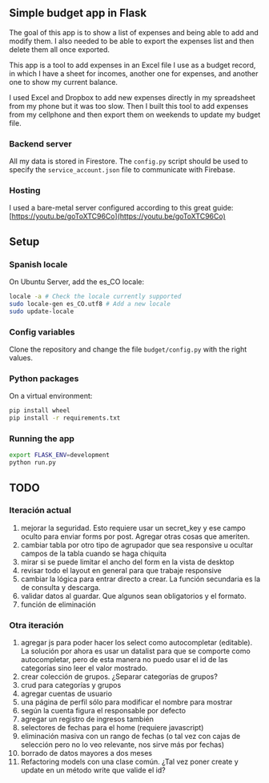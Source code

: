 ## Simple budget app in Flask

The goal of this app is to show a list of expenses and being able to add and modify them. I also needed to be able to export the expenses list and then delete them all once exported.

This app is a tool to add expenses in an Excel file I use as a budget record, in which I have a sheet for incomes, another one for expenses, and another one to show my current balance.

I used Excel and Dropbox to add new expenses directly in my spreadsheet from my phone but it was too slow. Then I built this tool to add expenses from my cellphone and then export them on weekends to update my budget file.

### Backend server

All my data is stored in Firestore. The `config.py` script should be used to specify the `service_account.json` file to communicate with Firebase.

### Hosting

I used a bare-metal server configured according to this great guide: [https://youtu.be/goToXTC96Co](https://youtu.be/goToXTC96Co)

## Setup

### Spanish locale

On Ubuntu Server, add the es_CO locale:

```bash
locale -a # Check the locale currently supported
sudo locale-gen es_CO.utf8 # Add a new locale
sudo update-locale
```

### Config variables

Clone the repository and change the file `budget/config.py` with the right values.

### Python packages

On a virtual environment:

```bash
pip install wheel
pip install -r requirements.txt
```

### Running the app

```bash
export FLASK_ENV=development
python run.py
```

## TODO

### Iteración actual

1. mejorar la seguridad. Esto requiere usar un secret_key y ese campo oculto para enviar forms por post. Agregar otras cosas que ameriten.
1. cambiar tabla por otro tipo de agrupador que sea responsive u ocultar campos de la tabla cuando se haga chiquita
1. mirar si se puede limitar el ancho del form en la vista de desktop
1. revisar todo el layout en general para que trabaje responsive
1. cambiar la lógica para entrar directo a crear. La función secundaria es la de consulta y descarga.
1. validar datos al guardar. Que algunos sean obligatorios y el formato.
1. función de eliminación

### Otra iteración

1. agregar js para poder hacer los select como autocompletar (editable). La solución por ahora es usar un datalist para que se comporte como autocompletar, pero de esta manera no puedo usar el id de las categorías sino leer el valor mostrado.
1. crear colección de grupos. ¿Separar categorías de grupos?
1. crud para categorías y grupos
1. agregar cuentas de usuario
1. una página de perfil sólo para modificar el nombre para mostrar
1. según la cuenta figura el responsable por defecto
1. agregar un registro de ingresos también
1. selectores de fechas para el home (requiere javascript)
1. eliminación masiva con un rango de fechas (o tal vez con cajas de selección pero no lo veo relevante, nos sirve más por fechas)
1. borrado de datos mayores a dos meses
1. Refactoring models con una clase común. ¿Tal vez poner create y update en un método write que valide el id?
